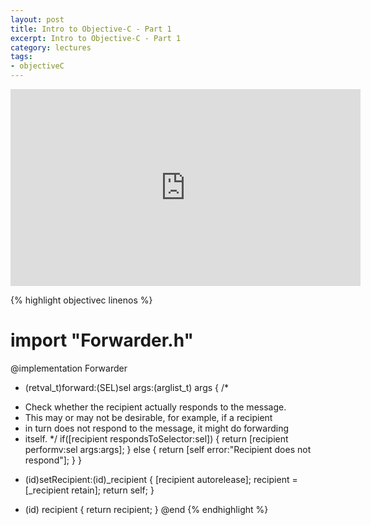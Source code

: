 ```yaml
---
layout: post
title: Intro to Objective-C - Part 1
excerpt: Intro to Objective-C - Part 1
category: lectures
tags:
- objectiveC
---
```


<iframe width="560" height="315" src="http://www.youtube.com/embed/s7L2PVdrb_8" frameborder="0" allowfullscreen></iframe>

{% highlight objectivec linenos %}
# import "Forwarder.h"
 
@implementation Forwarder
 
- (retval_t)forward:(SEL)sel args:(arglist_t) args {
 /*
 * Check whether the recipient actually responds to the message.
 * This may or may not be desirable, for example, if a recipient
 * in turn does not respond to the message, it might do forwarding
 * itself.
 */
 if([recipient respondsToSelector:sel]) {
 return [recipient performv:sel args:args];
 } else {
 return [self error:"Recipient does not respond"];
 }
}
 
- (id)setRecipient:(id)_recipient {
 [recipient autorelease];
 recipient = [_recipient retain];
 return self;
}
 
- (id) recipient {
 return recipient;
}
@end
{% endhighlight %}

